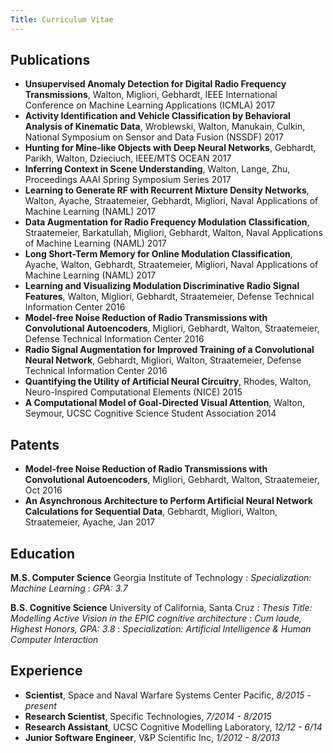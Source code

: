 ```yaml
---
Title: Curriculum Vitae
---
```


Publications
------------

- __Unsupervised Anomaly Detection for Digital Radio Frequency Transmissions__, Walton, Migliori, Gebhardt, IEEE International Conference on Machine Learning Applications (ICMLA) 2017
- __Activity Identification and Vehicle Classification by Behavioral Analysis of Kinematic Data__, Wroblewski, Walton, Manukain, Culkin, National Symposium on Sensor and Data Fusion (NSSDF) 2017
- __Hunting for Mine-like Objects with Deep Neural Networks__, Gebhardt, Parikh, Walton, Dzieciuch, IEEE/MTS OCEAN 2017
- __Inferring Context in Scene Understanding__, Walton, Lange, Zhu, Proceedings AAAI Spring Symposium Series 2017
- __Learning to Generate RF with Recurrent Mixture Density Networks__, Walton, Ayache, Straatemeier, Gebhardt, Migliori, Naval Applications of Machine Learning (NAML) 2017
- __Data Augmentation for Radio Frequency Modulation Classification__, Straatemeier, Barkatullah, Migliori, Gebhardt, Walton, Naval Applications of Machine Learning (NAML) 2017
- __Long Short-Term Memory for Online Modulation Classification__, Ayache, Walton, Gebhardt, Straatemeier, Migliori, Naval Applications of Machine Learning (NAML) 2017
- __Learning and Visualizing Modulation Discriminative Radio Signal Features__, Walton, Migliori, Gebhardt, Straatemeier, Defense Technical Information Center 2016
- __Model-free Noise Reduction of Radio Transmissions with Convolutional Autoencoders__, Migliori, Gebhardt, Walton, Straatemeier, Defense Technical Information Center 2016
- __Radio Signal Augmentation for Improved Training of a Convolutional Neural Network__, Gebhardt, Migliori, Walton, Straatemeier, Defense Technical Information Center 2016
- __Quantifying the Utility of Artificial Neural Circuitry__, Rhodes, Walton, Neuro-Inspired Computational Elements (NICE) 2015
- __A Computational Model of Goal-Directed Visual Attention__, Walton, Seymour, UCSC Cognitive Science Student Association 2014

Patents
-------

- __Model-free Noise Reduction of Radio Transmissions with Convolutional Autoencoders__, Migliori, Gebhardt, Walton, Straatemeier, Oct 2016
- __An Asynchronous Architecture to Perform Artificial Neural Network Calculations for Sequential Data__, Gebhardt, Migliori, Walton, Straatemeier, Ayache, Jan 2017

Education
---------

**M.S. Computer Science** Georgia Institute of Technology
:   *Specialization: Machine Learning*
:   *GPA: 3.7*


**B.S. Cognitive Science** University of California, Santa Cruz
:   *Thesis Title: Modelling Active Vision in the EPIC cognitive architecture*
:   *Cum laude, Highest Honors, GPA: 3.8*
:   *Specialization: Artificial Intelligence & Human Computer Interaction*

Experience
----------

- **Scientist**, Space and Naval Warfare Systems Center Pacific, *8/2015 - present*
- **Research Scientist**, Specific Technologies, *7/2014 - 8/2015*
- **Research Assistant**, UCSC Cognitive Modelling Laboratory, *12/12 - 6/14*
- **Junior Software Engineer**, V&P Scientific Inc, *1/2012 - 8/2013*

